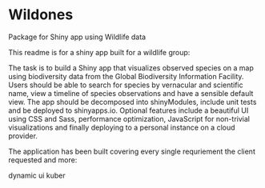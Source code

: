 # Wildones
Package for Shiny app using Wildlife data

This readme is for a shiny app built for a wildlife group:

The task is to build a Shiny app that visualizes observed species on a map using biodiversity data from the Global Biodiversity Information Facility. 
Users should be able to search for species by vernacular and scientific name, view a timeline of species observations and have a sensible default view. 
The app should be decomposed into shinyModules, include unit tests and be deployed to shinyapps.io. 
Optional features include a beautiful UI using CSS and Sass, performance optimization, JavaScript for non-trivial visualizations
and finally deploying to a personal instance on a cloud provider.

The application has been built covering every single requriement the client requested and more:

dynamic ui
kuber

